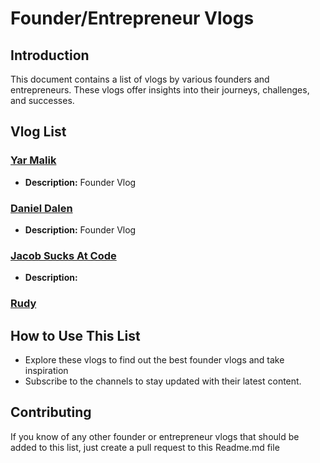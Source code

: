 # Founder/Entrepreneur Vlogs

## Introduction
This document contains a list of vlogs by various founders and entrepreneurs. These vlogs offer insights into their journeys, challenges, and successes. 

## Vlog List

### [Yar Malik](https://www.youtube.com/@YarMalikHere)
- **Description:** Founder Vlog

### [Daniel Dalen ](https://www.youtube.com/@danieldalen)
- **Description:** Founder Vlog 

### [Jacob Sucks At Code](https://www.youtube.com/watch?v=9v7BTACZaKM)
- **Description:** 

### [Rudy](https://www.youtube.com/@rudy7073)

## How to Use This List
- Explore these vlogs to find out the best founder vlogs and take inspiration 
- Subscribe to the channels to stay updated with their latest content.

## Contributing
If you know of any other founder or entrepreneur vlogs that should be added to this list, just create a pull request to this Readme.md file 

